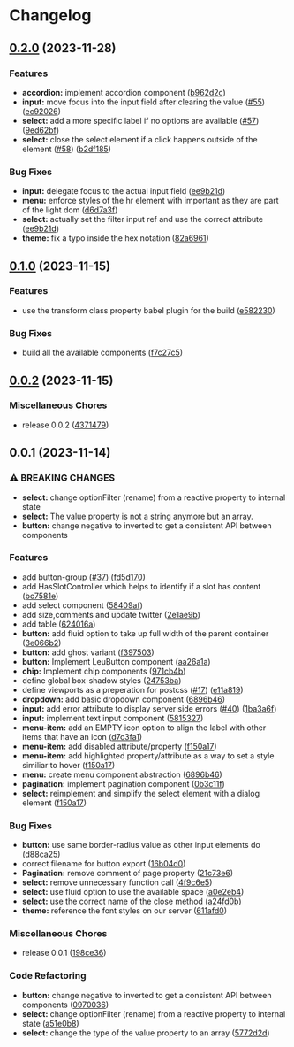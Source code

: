# Changelog

## [0.2.0](https://github.com/statistikZH/leu/compare/v0.1.0...v0.2.0) (2023-11-28)


### Features

* **accordion:** implement accordion component ([b962d2c](https://github.com/statistikZH/leu/commit/b962d2c51aa17dbb909e8cbcb9ed0436d1b4b84d))
* **input:** move focus into the input field after clearing the value ([#55](https://github.com/statistikZH/leu/issues/55)) ([ec92026](https://github.com/statistikZH/leu/commit/ec9202689ba2997570531c272162be1da54dc156))
* **select:** add a more specific label if no options are available ([#57](https://github.com/statistikZH/leu/issues/57)) ([9ed62bf](https://github.com/statistikZH/leu/commit/9ed62bf5eb847c0814a92ff6066313eedf32b44a))
* **select:** close the select element if a click happens outside of the element ([#58](https://github.com/statistikZH/leu/issues/58)) ([b2df185](https://github.com/statistikZH/leu/commit/b2df18537acc294552984eb539706400305564bb))


### Bug Fixes

* **input:** delegate focus to the actual input field ([ee9b21d](https://github.com/statistikZH/leu/commit/ee9b21de69322b1ebc822ab3a2f3bfb1a0ba6572))
* **menu:** enforce styles of the hr element with important as they are part of the light dom ([d6d7a3f](https://github.com/statistikZH/leu/commit/d6d7a3f1a2182854747908cf142678f352e1e014))
* **select:** actually set the filter input ref and use the correct attribute ([ee9b21d](https://github.com/statistikZH/leu/commit/ee9b21de69322b1ebc822ab3a2f3bfb1a0ba6572))
* **theme:** fix a typo inside the hex notation ([82a6961](https://github.com/statistikZH/leu/commit/82a6961ae44c93826f6d97924a845f4d418b8f3b))

## [0.1.0](https://github.com/statistikZH/leu/compare/v0.0.2...v0.1.0) (2023-11-15)


### Features

* use the transform class property babel plugin for the build ([e582230](https://github.com/statistikZH/leu/commit/e582230ac52bb74babd32cd2a83acea0a3cdd44e))


### Bug Fixes

* build all the available components ([f7c27c5](https://github.com/statistikZH/leu/commit/f7c27c53396c0f46f27285f6e1f529d43dc35588))

## [0.0.2](https://github.com/statistikZH/leu/compare/v0.0.1...v0.0.2) (2023-11-15)


### Miscellaneous Chores

* release 0.0.2 ([4371479](https://github.com/statistikZH/leu/commit/437147901d5406f8fe23750a2b3fa3575bdb272f))

## 0.0.1 (2023-11-14)


### ⚠ BREAKING CHANGES

* **select:** change optionFilter (rename) from a reactive property to internal state
* **select:** The value property is not a string anymore but an array.
* **button:** change negative to inverted to get a consistent API between components

### Features

* add button-group ([#37](https://github.com/statistikZH/leu/issues/37)) ([fd5d170](https://github.com/statistikZH/leu/commit/fd5d170ee2b26e785556c7b5e7e3e65a099a6e13))
* add HasSlotController which helps to identify if a slot has content ([bc7581e](https://github.com/statistikZH/leu/commit/bc7581e66bf836aabefec19a6717a7016ae552c8))
* add select component ([58409af](https://github.com/statistikZH/leu/commit/58409af450911bbee273e2223bdb9749c63207ac))
* add size,comments and update twitter ([2e1ae9b](https://github.com/statistikZH/leu/commit/2e1ae9b2d8c35a897436792be52b2a1aa5a94f22))
* add table ([624016a](https://github.com/statistikZH/leu/commit/624016a11e2649735f5eb0d00e9a3a112b35f484))
* **button:** add fluid option to take up full width of the parent container ([3e066b2](https://github.com/statistikZH/leu/commit/3e066b2f4d66cec810051b4e3b58cff9dc7efc34))
* **button:** add ghost variant ([f397503](https://github.com/statistikZH/leu/commit/f397503ad39c43e7e92e64e08a8a140859f40929))
* **button:** Implement LeuButton component ([aa26a1a](https://github.com/statistikZH/leu/commit/aa26a1a30b1f390e4f695bcd469f943372a334f9))
* **chip:** Implement chip components ([971cb4b](https://github.com/statistikZH/leu/commit/971cb4bc2f863172fbfc29ec92526a1e3ca5169a))
* define global box-shadow styles ([24753ba](https://github.com/statistikZH/leu/commit/24753ba18b84a57f03e0307622727971110882ba))
* define viewports as a preperation for postcss ([#17](https://github.com/statistikZH/leu/issues/17)) ([e11a819](https://github.com/statistikZH/leu/commit/e11a819b6e7666b60a568f540ccccadaee00d972))
* **dropdown:** add basic dropdown component ([6896b46](https://github.com/statistikZH/leu/commit/6896b46a4f3a0c48c9645e52020f227ce5125ae9))
* **input:** add error attribute to display server side errors ([#40](https://github.com/statistikZH/leu/issues/40)) ([1ba3a6f](https://github.com/statistikZH/leu/commit/1ba3a6f23c471d18e9147d2a4a791b9c83d5d477))
* **input:** implement text input component ([5815327](https://github.com/statistikZH/leu/commit/5815327124c838ede90297ed38731aae3dc19c17))
* **menu-item:** add an EMPTY icon option to align the label with other items that have an icon ([d7c3fa1](https://github.com/statistikZH/leu/commit/d7c3fa13121022175e9f954be6c1318235a1c360))
* **menu-item:** add disabled attribute/property ([f150a17](https://github.com/statistikZH/leu/commit/f150a17a8c4897b3c520925739ad270c27b51f4f))
* **menu-item:** add highlighted property/attribute as a way to set a style similiar to hover ([f150a17](https://github.com/statistikZH/leu/commit/f150a17a8c4897b3c520925739ad270c27b51f4f))
* **menu:** create menu component abstraction ([6896b46](https://github.com/statistikZH/leu/commit/6896b46a4f3a0c48c9645e52020f227ce5125ae9))
* **pagination:** implement pagination component ([0b3c11f](https://github.com/statistikZH/leu/commit/0b3c11fcaf1946ddf11688407e0cd0e133d5b519))
* **select:** reimplement and simplify the select element with a dialog element ([f150a17](https://github.com/statistikZH/leu/commit/f150a17a8c4897b3c520925739ad270c27b51f4f))


### Bug Fixes

* **button:** use same border-radius value as other input elements do ([d88ca25](https://github.com/statistikZH/leu/commit/d88ca2533fd1d3442f85cb5b5f438128349d3b0a))
* correct filename for button export ([16b04d0](https://github.com/statistikZH/leu/commit/16b04d02ef94898f6b0d9eff6440bacc9eaec69f))
* **Pagination:** remove comment of page property ([21c73e6](https://github.com/statistikZH/leu/commit/21c73e622a9fb8ee7161ba6b7c647a08568e3ec5))
* **select:** remove unnecessary function call ([4f9c6e5](https://github.com/statistikZH/leu/commit/4f9c6e5e09f393f1bf0d9b19c77ced87dfa12eff))
* **select:** use fluid option to use the available space ([a0e2eb4](https://github.com/statistikZH/leu/commit/a0e2eb4813c311b8f399c1436f5d116912de8b79))
* **select:** use the correct name of the close method ([a24fd0b](https://github.com/statistikZH/leu/commit/a24fd0b1e5473ca1a928dac7a0f62d86c2ad3a32))
* **theme:** reference the font styles on our server ([611afd0](https://github.com/statistikZH/leu/commit/611afd06703b98628dbe604efcf8e2936b9d7a67))


### Miscellaneous Chores

* release 0.0.1 ([198ce36](https://github.com/statistikZH/leu/commit/198ce364513f7aaecc39db1dc27d7254de22658e))


### Code Refactoring

* **button:** change negative to inverted to get a consistent API between components ([0970036](https://github.com/statistikZH/leu/commit/0970036926324e1f0660e550d884df2e35309ec9))
* **select:** change optionFilter (rename) from a reactive property to internal state ([a51e0b8](https://github.com/statistikZH/leu/commit/a51e0b8ed08f7d1de9a8e8c89762d9b674e95691))
* **select:** change the type of the value property to an array ([5772d2d](https://github.com/statistikZH/leu/commit/5772d2de37d5e4e7dacbc186332746681d73ed73))
